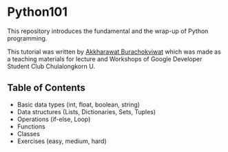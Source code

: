 # Python101
This repository introduces the fundamental and the wrap-up of Python programming. 

This tutorial was written by [Akkharawat Burachokviwat](https://www.github.com/EarthAkkharawat)
which was made as a teaching materials for lecture and Workshops of Google Developer Student Club Chulalongkorn U.

## Table of Contents
- Basic data types (int, float, boolean, string)
- Data structures (Lists, Dictionaries, Sets, Tuples)
- Operations (if-else, Loop)
- Functions
- Classes
- Exercises (easy, medium, hard)
